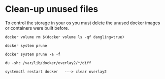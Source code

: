 # Clean-up unused files
To control the storage in your os you must delete the unused docker images or containers were built before.
```
docker volume rm $(docker volume ls -qf dangling=true)
```
```
docker system prune 
```
```
docker system prune -a -f
```
```
du -shc /var/lib/docker/overlay2/*/diff
```
```
systemctl restart docker   ---> clear overlay2
```